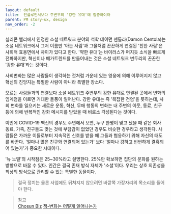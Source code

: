 ```yaml
---
layout: default
title:  인플루언서보다 주변부의 '강한 유대'에 집중하여라
parent: PM story-ux, design
nav_order: -2
---
```



실리콘 밸리에서 인정한 소셜 네트워크 분야의 석학 데이먼 센톨라(Damon Centola)는 소셜 네트워크에서 그저 이름만 '아는 사람'과 그물처럼 끈끈하게 연결된 '친한 사람'은 사회적 효용면에서 차이가 있다고 한다. '약한 유대'는 바이러스가 퍼지듯 소식을 빠르게 전파하지만, 혁신이나 메가트렌드를 만들어내는 것은 소셜 네트워크 변두리의 끈끈한 '강한 유대'라는 것이다. 

사회변화는 많은 사람들이 생각하는 것처럼 가운데 있는 영웅에 의해 이루어지지 않고 혁신의 진앙지는 특별한 사람이 아니라 특별한 장소다.

모르는 사람들과의 연결보다 소셜 네트워크 주변부의 강한 유대로 연결된 곳에서 변화의 임계점을 이르면 거대한 돌풍이 일어난다. 강한 유대는 즉 '복잡한 전염'을 뜻하는데, 사회 변화를 일으키는 새로운 운동, 혁신, 무매 행동의 변화는 내 주변의 이웃, 동료, 친구 등에 의해 반복적인 강화 메시지를 받았을 때 비로소 각성된다는 것이다.

이번에 COVID-19 백신의 경우도 주변에서 보면, 누구 한명이 맞고 났을 때 같은 회사 동료, 가족, 친구들도 맞는 것에 부담감이 없었던 경우도 비슷한 경우라고 생각된다. 사람들은 가까운 이들로부터 지속적인 신호를 받을 때 그들과 협응하기 위해 자신의 태도를 바꾼다. '얼마나 많은 친구와 연결되어 있는가' 보다 '얼마나 강하고 빈번하게 결혹되어 있는가'가 중요한 시대이다. 

'뉴 노멀'의 시작점은 25~30%라고 설명한다. 25%만 확보하면 집단의 문화를 원하는 방향으로 바꿀 수 있다. 인간은 결국 존재 방식 자체가 '소셜'이다. 우리는 상호 의존성을 최상의 방식으로 관리할 수 있는 특별한 동물이다. 

> 결국 정치는 물론 사업에도 뒤쳐지지 않으려면 바깥쪽 가장자리의 목소리를 들어야 한다. 


> 참고<br>
> [Chosun Biz](https://biz.chosun.com/notice/interstellar/2021/11/06/67KDE34OXZB7NEY4OOIHMYY45I/) [책-변화는 어떻게 일어나는가](https://book.naver.com/bookdb/book_detail.nhn?bid=20677607)
